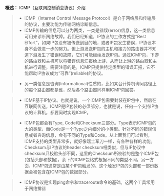 **概述：** ICMP（互联网控制消息协议）介绍
> - ICMP（Internet Control Message Protocol）是介于网络层和传输层的协议，主要功能为传输网络诊断信息。
> - ICMP传输的信息可以分为两类，一类是错误(error)信息，这一类信息可用来诊断网络故障。我们已经知道，IP协议的工作方式是“Best Effort”，如果IP包没有被传送到目的地，或者IP包发生错误，IP协议本身不会做进一步的努力。但上游发送IP包的主机和接力的路由器并不知道下游发生了错误和故障，它们可能继续发送IP包。通过ICMP包，下游的路由器和主机可以将错误信息汇报给上游，从而让上游的路由器和主机进行调整。需要注意的是，ICMP只提供特定类型的错误汇报，它不能帮助IP协议成为“可靠”(reliable)的协议。

> - 另一类信息是咨询(Informational)性质的，比如某台计算机询问路径上的每个路由器都是谁，然后各个路由器同样用ICMP包回答。

> - ICMP基于IP协议。也就是说，一个ICMP包需要封装在IP包中，然后在互联网传送。ICMP是IP套装的必须部分，也就是说，任何一个支持IP协议的计算机，都要同时实现ICMP。

> - ICMP包都会有Type, Code和Checksum三部分。Type表示ICMP包的大的类型，而Code是一个Type之内细分的小类型。针对不同的错误信息或者咨询信息，会有不同的Type和Code。从上面我们可以看到，ICMP支持的类型非常多，就好像瑞士军刀一样，有各种各样的功能。Checksum与IP协议的header checksum相类似，但与IP协议中checksum只校验头部不同，这里的Checksum所校验的是整个ICMP包(包括头部和数据)。余下的ICMP包格式根据不同的类型不同。另一方面，ICMP包通常是由某个IP包触发的。这个触发IP包的头部和一部份数据会被包含在ICMP包的数据部分。

> - ICMP协议是实现ping命令和traceroute命令的基础。这两个工具常用于网络排错

